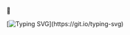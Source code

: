 👋

[![Typing SVG](https://readme-typing-svg.demolab.com?font=Fira+Code&size=22&pause=500&color=37B8FF&center=true&random=false&width=435&lines=Hello+World!+I'm+Gabriel+Nathan+;And+i+very+happy+to+see+here!)](https://git.io/typing-svg)
